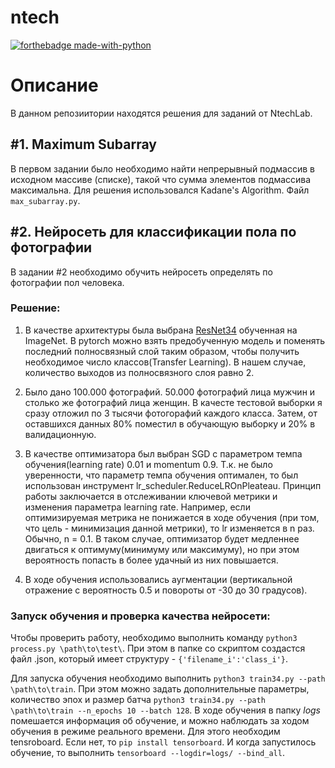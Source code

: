 # ntech

[![forthebadge made-with-python](http://ForTheBadge.com/images/badges/made-with-python.svg)](https://www.python.org/)


# Описание
В данном репозиитории находятся решения для заданий от NtechLab.

## #1. Maximum Subarray
В первом задании было необходимо найти непрерывный подмассив в исходном массиве (списке), такой что сумма элементов подмассива максимальна. Для решения использовался
Kadane's Algorithm. Файл `max_subarray.py`.

## #2. Нейросеть для классификации пола по фотографии
В задании #2 необходимо обучить нейросеть определять по фотографии пол человека.

### Решение:
1. В качестве архитектуры была выбрана [ResNet34](https://arxiv.org/abs/1512.03385) обученная на ImageNet. В pytorch можно взять предобученную модель и поменять последний полносвязный слой таким образом, чтобы
получить необходимое число классов(Transfer Learning). В нашем случае, количество выходов из полносвязного слоя равно 2.

2. Было дано 100.000 фотографий. 50.000 фотографий лица мужчин и столько же фотографий лица женщин. В качесте тестовой выборки я сразу отложил по 3 тысячи фотогорафий каждого класса. Затем, от оставшихся данных 80% поместил в обучающую выборку и 20% в валидационную.

3. В качестве оптимизатора был выбран SGD с параметром темпа обучения(learning rate) 0.01 и momentum 0.9. Т.к. не было уверенности, что параметр темпа обучения оптимален, то был использован инструмент lr_scheduler.ReduceLROnPleateau. Принцип работы заключается в отслеживании ключевой метрики и изменения параметра learning rate.
Например, если оптимизируемая метрика не понижается в ходе обучения (при том, что цель - минимизация данной метрики), то lr изменяется в n раз. Обычно, n = 0.1. В таком случае, оптимизатор будет медленнее двигаться к оптимуму(минимуму или максимуму), но при этом вероятность попасть в более удачный из них повышается.

4. В ходе обучения использовались аугментации (вертикальной отражение с вероятность 0.5 и повороты от -30 до 30 градусов).

### Запуск обучения и проверка качества нейросети:

Чтобы проверить работу, необходимо выполнить команду `python3 process.py \path\to\test\`. При этом в папке со скриптом создастся файл .json, который имеет структуру - 
`{'filename_i':'class_i'}`.

Для запуска обучения необходимо выполнить `python3 train34.py --path \path\to\train`. При этом можно задать дополнительные параметры, количество эпох и размер батча `python3 train34.py --path \path\to\train --n_epochs 10 --batch 128`. В ходе обучения в папку *logs* помешается информация об обучение, и можно наблюдать за ходом обучения в режиме реального времени. Для этого необходим tensroboard.
Если нет, то `pip install tensorboard`. И когда запустилось обучение, то выполнить `tensorboard --logdir=logs/ --bind_all`.

